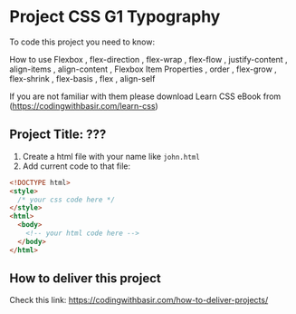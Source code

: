 # Project CSS G1 Typography

To code this project you need to know:

How to use Flexbox ,
flex-direction ,
flex-wrap ,
flex-flow ,
justify-content ,
align-items ,
align-content ,
Flexbox Item Properties ,
order ,
flex-grow ,
flex-shrink ,
flex-basis ,
flex ,
align-self

If you are not familiar with them please download Learn CSS eBook from (https://codingwithbasir.com/learn-css)

## Project Title: ???

1. Create a html file with your name like `john.html`
2. Add current code to that file:

```html
<!DOCTYPE html>
<style>
  /* your css code here */
</style>
<html>
  <body>
    <!-- your html code here -->
  </body>
</html>
```

## How to deliver this project

Check this link: https://codingwithbasir.com/how-to-deliver-projects/
